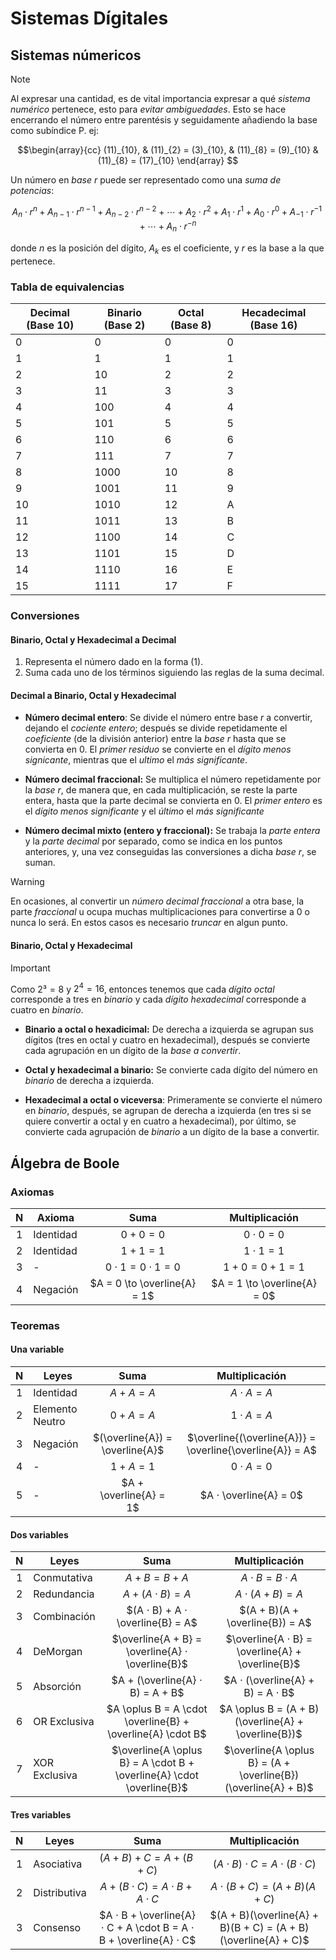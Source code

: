 # Sistemas Dígitales

## Sistemas númericos

> [!NOTE] 
> 
> Al expresar una cantidad, es de vital importancia expresar a qué _sistema numérico_ pertenece, esto para _evitar ambiguedades_. Esto se hace encerrando el número entre parentésis y seguidamente añadiendo la base como subíndice P. ej:

 $$\begin{array}{cc}
(11)_{10},  &  (11)_{2} = (3)_{10}, & (11)_{8} = (9)_{10} & (11)_{8} = (17)_{10}
\end{array}
$$

Un número en _base $r$_ puede ser representado como una _suma de potencias_:

$$A_n ⋅ r^n + A_{n-1} ⋅ r^{n-1} + A_{n-2} ⋅ r^{n-2} + ⋯ + A_{2} ⋅ r^{2} + A_{1} ⋅ r^{1} + A_{0} ⋅ r^{0} + A_{-1} ⋅ r^{-1} + ⋯ + A_{n} ⋅ r^{-n} \tag{1}$$

donde $n$ es la posición del dígito, $A_k$ es el coeficiente,  y $r$ es la base a la que pertenece.

### Tabla de equivalencias

| Decimal (Base 10) | Binario (Base 2) | Octal (Base 8) | Hecadecimal (Base 16) |
| ----------------- | ---------------- | -------------- | --------------------- |
| 0                 | 0                | 0              | 0                     |
| 1                 | 1                | 1              | 1                     |
| 2                 | 10               | 2              | 2                     |
| 3                 | 11               | 3              | 3                     |
| 4                 | 100              | 4              | 4                     |
| 5                 | 101              | 5              | 5                     |
| 6                 | 110              | 6              | 6                     |
| 7                 | 111              | 7              | 7                     |
| 8                 | 1000             | 10             | 8                     |
| 9                 | 1001             | 11             | 9                     |
| 10                | 1010             | 12             | A                     |
| 11                | 1011             | 13             | B                     |
| 12                | 1100             | 14             | C                     |
| 13                | 1101             | 15             | D                     |
| 14                | 1110             | 16             | E                     |
| 15                | 1111             | 17             | F                     |

<div style="page-break-after: always;"></div>

### Conversiones

#### Binario, Octal y Hexadecimal a Decimal

1. Representa el número dado en la forma $(1)$.
2. Suma cada uno de los términos siguiendo las reglas de la suma decimal.

#### Decimal a Binario, Octal y Hexadecimal

- **Número decimal entero**: Se divide el número entre base $r$ a convertir, dejando el _cociente entero_; después se divide repetidamente el _coeficiente_ (de la división anterior) entre la _base $r$_ hasta que se convierta en 0.  El _primer residuo_ se convierte en el _dígito menos signicante_, mientras que el _ultimo_ el _más significante_.

- **Número decimal fraccional:** Se multiplica el número repetidamente por la _base $r$_, de manera que, en cada multiplicación, se reste la parte entera, hasta que la parte decimal se convierta en $0$. El _primer entero_ es el _dígito menos significante_ y el _último_ el _más significante_

- **Número decimal mixto (entero y fraccional):** Se trabaja la _parte entera_ y la _parte decimal_ por separado, como se indica en los puntos anteriores, y, una vez conseguidas las conversiones a dicha _base $r$_, se suman.

> [!WARNING] 
> 
> En ocasiones, al convertir un _número decimal fraccional_ a otra base, la parte _fraccional_ u ocupa muchas multiplicaciones para convertirse a 0 o nunca lo será. En estos casos es necesario _truncar_ en algun punto. 

#### Binario, Octal y Hexadecimal

> [!IMPORTANT]
>
>Como $2³ = 8$  y $2^4 = 16$, entonces tenemos que cada _dígito octal_ corresponde a tres en _binario_ y cada _dígito hexadecimal_ corresponde a cuatro en _binario_.

- **Binario a octal o hexadicimal:** De derecha a izquierda se agrupan sus dígitos (tres en octal y cuatro en hexadecimal), después se convierte cada agrupación en un dígito de la _base a convertir_.

- **Octal y hexadecimal a binario:** Se convierte cada dígito del número en _binario_ de derecha a izquierda.
 
- **Hexadecimal a octal o viceversa**: Primeramente se convierte el número en _binario_, después, se agrupan de derecha a izquierda (en tres si se quiere convertir a octal y en cuatro a hexadecimal), por último, se convierte cada agrupación de _binario_ a un dígito de la base a convertir.

<!--
## Operaciones en los Sistemas numéricos

> [!NOTE] 
> 
> Practicamente las _operaciones aritméticas_ (i.e. suma, resta, multiplicación y división) tienen los mismos principios que los de _base_ 10. Por lo tanto haré una explicación general.

### Suma

Al sumar dos o más números en _base r_, lo que hacemos es sumar de derecha a izquierda cada uno de los dígitos de los números; si al sumar los dígitos (de una columna) dan un número de 2 cifras, la cifra significativa (la de la izquierda) se acarrea.

-->

<div style="page-break-after: always;"></div>

## Álgebra de Boole

### Axiomas

|  N  | Axioma    |             Suma             |        Multiplicación        |
|:---:| --------- |:----------------------------:|:----------------------------:|
|  1  | Identidad |         $0 + 0 = 0$          |       $0 \cdot 0 = 0$        |
|  2  | Identidad |         $1 + 1 = 1$          |       $1 \cdot 1 = 1$        |
|  3  | -         | $0 \cdot 1 = 0 \cdot 1 = 0$  |     $1 + 0 = 0 + 1 = 1$      |
|  4  | Negación  | $A = 0 \to \overline{A} = 1$ | $A = 1 \to \overline{A} = 0$ |

### Teoremas

#### Una variable

|  N  | Leyes           |              Suma               |                      Multiplicación                       |
|:---:| --------------- |:-------------------------------:|:---------------------------------------------------------:|
|  1  | Identidad       |           $A + A = A$           |                        $A ⋅ A = A$                        |
|  2  | Elemento Neutro |           $0 + A = A$           |                        $1 ⋅ A = A$                        |
|  3  | Negación        | $(\overline{A}) = \overline{A}$ | $\overline{(\overline{A})} = \overline{\overline{A}} = A$ |
|  4  | -               |           $1 + A = 1$           |                        $0 ⋅ A = 0$                        |
|  5  | -               |     $A + \overline{A} = 1$      |                  $A ⋅ \overline{A} = 0$                   |

#### Dos variables

|  N  | Leyes         |                                 Suma                                  |                         Multiplicación                         |
|:---:| ------------- |:---------------------------------------------------------------------:|:--------------------------------------------------------------:|
|  1  | Conmutativa   |                            $A + B = B + A$                            |                        $A ⋅ B = B ⋅ A$                         |
|  2  | Redundancia   |                           $A + (A ⋅ B) = A$                           |                       $A ⋅ (A + B) = A$                        |
|  3  | Combinación   |                   $(A ⋅ B) + A ⋅ \overline{B} = A$                    |                $(A + B)(A + \overline{B}) = A$                 |
|  4  | DeMorgan      |           $\overline{A + B} = \overline{A} ⋅ \overline{B}$            |        $\overline{A ⋅ B} = \overline{A} + \overline{B}$        |
|  5  | Absorción     |                   $A + (\overline{A} ⋅ B) = A + B$                    |                $A ⋅ (\overline{A} + B) = A ⋅ B$                |
|  6  | OR Exclusiva  |      $A \oplus B = A \cdot \overline{B} + \overline{A} \cdot B$       |      $A \oplus B = (A + B)(\overline{A} + \overline{B})$       |
|  7  | XOR Exclusiva | $\overline{A \oplus B} = A \cdot B + \overline{A} \cdot \overline{B}$ | $\overline{A \oplus B} = (A + \overline{B})(\overline{A} + B)$ |

#### Tres variables

|  N  | Leyes        |                               Suma                                |                         Multiplicación                         |
|:---:| ------------ |:-----------------------------------------------------------------:|:--------------------------------------------------------------:|
|  1  | Asociativa   |                    $(A + B) + C = A +(B + C)$                     |                   $(A ⋅ B) ⋅ C = A ⋅(B ⋅ C)$                   |
|  2  | Distributiva |                   $A + (B ⋅ C) = A ⋅ B + A ⋅ C$                   |                 $A ⋅ (B + C) = (A + B)(A + C)$                 |
|  3  | Consenso     | $A ⋅ B + \overline{A} ⋅ C + A \cdot B = A ⋅ B + \overline{A} ⋅ C$ | $(A + B)(\overline{A} + B)(B + C) = (A + B)(\overline{A} + C)$ |